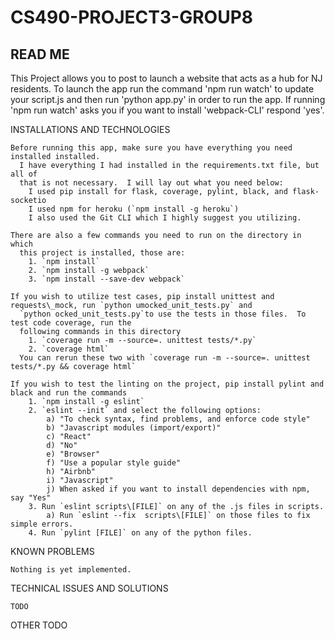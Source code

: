 # CS490-PROJECT3-GROUP8

## READ ME

  This Project allows you to post to launch a website that acts as a hub for NJ
    residents.
  To launch the app run the command 'npm run watch' to update your script.js and
    then run 'python app.py' in order to run the app.
    If running 'npm run watch' asks you if you want to install 'webpack-CLI'
      respond 'yes'.
  
  
  INSTALLATIONS AND TECHNOLOGIES
  
    Before running this app, make sure you have everything you need installed installed.  
      I have everything I had installed in the requirements.txt file, but all of 
      that is not necessary.  I will lay out what you need below:
        I used pip install for flask, coverage, pylint, black, and flask-socketio
        I used npm for heroku (`npm install -g heroku`)
        I also used the Git CLI which I highly suggest you utilizing.
            
    There are also a few commands you need to run on the directory in which 
      this project is installed, those are:
        1. `npm install`
        2. `npm install -g webpack`
        3. `npm install --save-dev webpack`
    
    If you wish to utilize test cases, pip install unittest and requests\_mock, run `python umocked_unit_tests.py` and
      `python ocked_unit_tests.py`to use the tests in those files.  To test code coverage, run the
      following commands in this directory
        1. `coverage run -m --source=. unittest tests/*.py`
        2. `coverage html`
      You can rerun these two with `coverage run -m --source=. unittest tests/*.py && coverage html`
    
    If you wish to test the linting on the project, pip install pylint and black and run the commands
        1. `npm install -g eslint`
        2. `eslint --init` and select the following options:
            a) "To check syntax, find problems, and enforce code style"
            b) "Javascript modules (import/export)"
            c) "React"
            d) "No"
            e) "Browser"
            f) "Use a popular style guide"
            h) "Airbnb"
            i) "Javascript"
            j) When asked if you want to install dependencies with npm, say "Yes"
        3. Run `eslint scripts\[FILE]` on any of the .js files in scripts.
            a) Run `eslint --fix  scripts\[FILE]` on those files to fix simple errors.
        4. Run `pylint [FILE]` on any of the python files.
        
        
  
  KNOWN PROBLEMS
  
    Nothing is yet implemented.
    
  
  TECHNICAL ISSUES AND SOLUTIONS
  
    TODO
    
  OTHER
    TODO
